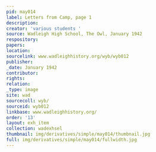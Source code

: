 ```yaml
---
pid: may014
label: Letters from Camp, page 1
description:
creator: 'various students '
source: Wadleigh High School, The Owl, January 1942
respository:
papers:
location:
sourcelink: www.wadleighhistory.org/wyb/wyb012
publisher:
_date: January 1942
contributor:
rights:
relation:
_type: image
site: wad
sourcecoll: wyb/
sourceid: wyb012
linkbase: www.wadleighhistory.org/
order: '13'
layout: exh_item
collection: wadexhsel
thumbnail: img/derivatives/simple/may014/thumbnail.jpg
full: img/derivatives/simple/may014/fullwidth.jpg
---
```

